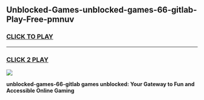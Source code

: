 
## Unblocked-Games-unblocked-games-66-gitlab-Play-Free-pmnuv
<h3>
<a href="https://premium76.site?title=unblocked-games-66-gitlab&ref=22A">CLICK TO PLAY</a></h3>
<hr>

<h3>
<a href="https://premium76.site?title=unblocked-games-66-gitlab&ref=22A">CLICK 2 PLAY</a>
  
</h3>

<a href="https://premium76.site?title=unblocked-games-66-gitlab&ref=22A"><img src="https://clearcache.store/games.png"></a>


**unblocked-games-66-gitlab games unblocked: Your Gateway to Fun and Accessible Online Gaming**
